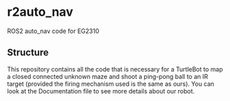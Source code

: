 <h1> r2auto_nav </h1>

ROS2 auto_nav code for EG2310

## Structure

This repository contains all the code that is necessary for a TurtleBot to map a closed connected unknown maze and shoot a ping-pong ball to an IR target (provided the firing mechanism used is the same as ours). You can look at the Documentation file to see more details about our robot.
